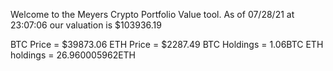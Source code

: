 Welcome to the Meyers Crypto Portfolio Value tool. 
As of 07/28/21 at 23:07:06 our valuation is $103936.19 

BTC Price = $39873.06
 ETH Price = $2287.49
BTC Holdings = 1.06BTC
 ETH holdings = 26.960005962ETH 
